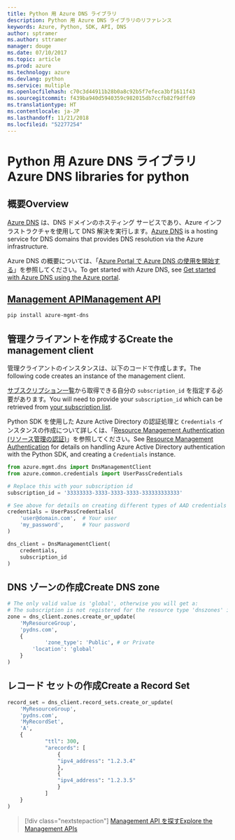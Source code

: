 ```yaml
---
title: Python 用 Azure DNS ライブラリ
description: Python 用 Azure DNS ライブラリのリファレンス
keywords: Azure, Python, SDK, API, DNS
author: sptramer
ms.author: sttramer
manager: douge
ms.date: 07/10/2017
ms.topic: article
ms.prod: azure
ms.technology: azure
ms.devlang: python
ms.service: multiple
ms.openlocfilehash: c70c3d44911b28b0a8c92b5f7efeca3bf1611f43
ms.sourcegitcommit: f439ba940d5940359c982015db7ccfb82f9dffd9
ms.translationtype: HT
ms.contentlocale: ja-JP
ms.lasthandoff: 11/21/2018
ms.locfileid: "52277254"
---
```

# <a name="azure-dns-libraries-for-python"></a><span data-ttu-id="1ea80-104">Python 用 Azure DNS ライブラリ</span><span class="sxs-lookup"><span data-stu-id="1ea80-104">Azure DNS libraries for python</span></span>

## <a name="overview"></a><span data-ttu-id="1ea80-105">概要</span><span class="sxs-lookup"><span data-stu-id="1ea80-105">Overview</span></span>

<span data-ttu-id="1ea80-106">[Azure DNS](/azure/dns/dns-overview) は、DNS ドメインのホスティング サービスであり、Azure インフラストラクチャを使用して DNS 解決を実行します。</span><span class="sxs-lookup"><span data-stu-id="1ea80-106">[Azure DNS](/azure/dns/dns-overview) is a hosting service for DNS domains that provides DNS resolution via the Azure infrastructure.</span></span>

<span data-ttu-id="1ea80-107">Azure DNS の概要については、「[Azure Portal で Azure DNS の使用を開始する](/azure/dns/dns-getstarted-portal)」を参照してください。</span><span class="sxs-lookup"><span data-stu-id="1ea80-107">To get started with Azure DNS, see [Get started with Azure DNS using the Azure portal](/azure/dns/dns-getstarted-portal).</span></span>

## <a name="management-apipythonapioverviewazurednsmanagement"></a>[<span data-ttu-id="1ea80-108">Management API</span><span class="sxs-lookup"><span data-stu-id="1ea80-108">Management API</span></span>](/python/api/overview/azure/dns/management)

```bash
pip install azure-mgmt-dns
```

## <a name="create-the-management-client"></a><span data-ttu-id="1ea80-109">管理クライアントを作成する</span><span class="sxs-lookup"><span data-stu-id="1ea80-109">Create the management client</span></span>

<span data-ttu-id="1ea80-110">管理クライアントのインスタンスは、以下のコードで作成します。</span><span class="sxs-lookup"><span data-stu-id="1ea80-110">The following code creates an instance of the management client.</span></span>

<span data-ttu-id="1ea80-111">[サブスクリプション一覧](https://manage.windowsazure.com/#Workspaces/AdminTasks/SubscriptionMapping)から取得できる自分の ``subscription_id`` を指定する必要があります。</span><span class="sxs-lookup"><span data-stu-id="1ea80-111">You will need to provide your ``subscription_id`` which can be retrieved from [your subscription list](https://manage.windowsazure.com/#Workspaces/AdminTasks/SubscriptionMapping).</span></span>

<span data-ttu-id="1ea80-112">Python SDK を使用した Azure Active Directory の認証処理と ``Credentials`` インスタンスの作成について詳しくは、「[Resource Management Authentication (リソース管理の認証)](/python/azure/python-sdk-azure-authenticate)」を参照してください。</span><span class="sxs-lookup"><span data-stu-id="1ea80-112">See [Resource Management Authentication](/python/azure/python-sdk-azure-authenticate) for details on handling Azure Active Directory authentication with the Python SDK, and creating a ``Credentials`` instance.</span></span>

```python 
from azure.mgmt.dns import DnsManagementClient
from azure.common.credentials import UserPassCredentials

# Replace this with your subscription id
subscription_id = '33333333-3333-3333-3333-333333333333'

# See above for details on creating different types of AAD credentials
credentials = UserPassCredentials(
    'user@domain.com',  # Your user
    'my_password',      # Your password
)

dns_client = DnsManagementClient(
    credentials,
    subscription_id
)
```

## <a name="create-dns-zone"></a><span data-ttu-id="1ea80-113">DNS ゾーンの作成</span><span class="sxs-lookup"><span data-stu-id="1ea80-113">Create DNS zone</span></span>
```python
# The only valid value is 'global', otherwise you will get a:
# The subscription is not registered for the resource type 'dnszones' in the location 'westus'.
zone = dns_client.zones.create_or_update(
    'MyResourceGroup',
    'pydns.com',
    {
            'zone_type': 'Public', # or Private
        'location': 'global'
    }
)
```
    
## <a name="create-a-record-set"></a><span data-ttu-id="1ea80-114">レコード セットの作成</span><span class="sxs-lookup"><span data-stu-id="1ea80-114">Create a Record Set</span></span>
```python
record_set = dns_client.record_sets.create_or_update(
    'MyResourceGroup',
    'pydns.com',
    'MyRecordSet',
    'A',
    {
            "ttl": 300,
            "arecords": [
                {
                "ipv4_address": "1.2.3.4"
                },
                {
                "ipv4_address": "1.2.3.5"
                }
            ]
    }
)
```

> [!div class="nextstepaction"]
> [<span data-ttu-id="1ea80-115">Management API を探す</span><span class="sxs-lookup"><span data-stu-id="1ea80-115">Explore the Management APIs</span></span>](/python/api/overview/azure/dns/management)
